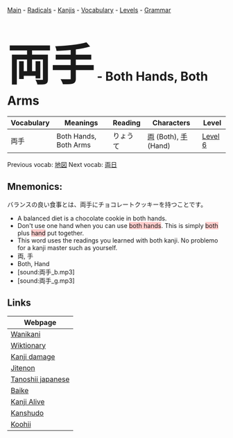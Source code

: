 <style> bigfont {font-size: 100px}</style>
[Main](../README.md) -
[Radicals](../radicals.md) -
[Kanjis](../kanjis.md) -
[Vocabulary](../vocabulary.md) -
[Levels](../levels.md) -
[Grammar](../grammar.md)
# <bigfont> 両手</bigfont> - Both Hands, Both Arms 

| Vocabulary | Meanings | Reading | Characters | Level |
| --- | --- | --- | --- | --- |
| 両手 | Both Hands, Both Arms | りょうて |  [両](../kanjis/両.md) (Both), [手](../kanjis/手.md) (Hand) | [Level 6](../levels/wk_level6.md) |

Previous vocab: [地図](地図.md) Next vocab: [両日](両日.md) 

## Mnemonics:
バランスの良い食事とは、両手にチョコレートクッキーを持つことです。
* A balanced diet is a chocolate cookie in both hands.
* Don't use one hand when you can use <span style="background-color:#ffcccb"> both hands</span>. This is simply <span style="background-color:#ffcccb"> both</span> plus <span style="background-color:#ffcccb"> hand</span> put together.
* This word uses the readings you learned with both kanji. No problemo for a kanji master such as yourself.
* 両, 手
* Both, Hand
* [sound:両手_b.mp3]
* [sound:両手_g.mp3]


## Links 

| Webpage |
| --- |
| [Wanikani          ](https://www.wanikani.com/kanji/両手) |
| [Wiktionary        ](https://en.wiktionary.org/wiki/両手) |
| [Kanji damage      ](http://www.kanjidamage.com/kanji/search?utf8=✓&q=両手) |
| [Jitenon           ](https://jitenon.com/kanji/両手) |
| [Tanoshii japanese ](https://www.tanoshiijapanese.com/dictionary/kanji.cfm?k=両手) |
| [Baike             ](https://baike.baidu.com/item/両手) |
| [Kanji Alive       ](https://app.kanjialive.com/両手) |
| [Kanshudo          ](https://www.kanshudo.com/searchmn?q=両手) |
| [Koohii            ](https://kanji.koohii.com/study/kanji/両手) |
